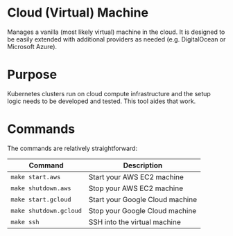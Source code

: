 # Cloud (Virtual) Machine

Manages a vanilla (most likely virtual) machine in the cloud. It is designed to be easily extended with additional 
providers as needed (e.g. DigitalOcean or Microsoft Azure).

# Purpose

Kubernetes clusters run on cloud compute infrastructure and the setup logic needs to be developed and tested. This tool
aides that work.

# Commands

The commands are relatively straightforward:

| Command                | Description                     |
| ---------------------- | ------------------------------- |
| `make start.aws`       | Start your AWS EC2 machine      |
| `make shutdown.aws`    | Stop your AWS EC2 machine       |
| `make start.gcloud`    | Start your Google Cloud machine |
| `make shutdown.gcloud` | Stop your Google Cloud machine  |
| `make ssh`             | SSH into the virtual machine    | 
